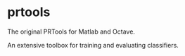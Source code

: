 # prtools
The original PRTools for Matlab and Octave. 

An extensive toolbox for training and evaluating classifiers.
